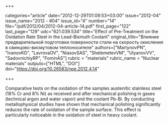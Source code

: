 +++

categories="article"
date="2012-12-29T01:09:53+03:00"
issue="2012-04"
issue_name="2012 - #04"
issue_id="4"
number="14"
file="/pdf/2012/04/2012-04-article-14.pdf"
first_page="122"
last_page="129"
udc="621.039.534"
title="Effect of Pre-Treatment on the Oxidation Rate Steel in the Lead-Bismuth Coolant"
original_title="Влияние предварительной подготовки поверхности стали на скорость окисления в свинцово-висмутовом теплоносителе"
authors=["MartynovPN", "IvanovKD", "LavrovaOV", "NiasovSAS", "ShelemetevVM", "UlyanovVV", "SadovnichiyRP", "FominAS"]
rubric = "materials"
rubric_name = "Nuclear materials"
outputs=["HTML", "DOI"]
doi="https://doi.org/10.26583/npe.2012.4.14"

+++

Comparative tests on the oxidation of the samples austenitic stainless steel (18% Cr and 8% Ni) as received and after mechanical polishing in gases (technical argon and water vapor) and the coolant Pb-Bi. By conducting metallophysical studies have shown that mechanical polishing significantly reduces the rate of oxidation of the sample surface. This effect is particularly noticeable in the oxidation of steel in heavy coolant.